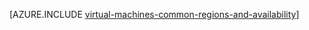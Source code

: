 <properties
   pageTitle="Azure 区域和 Linux VM 可用性 | Azure"
   description="了解能够在 Azure 中运行 Linux 虚拟机的区域和可用性功能"
   services="virtual-machines-linux"
   documentationCenter=""
   authors="iainfoulds"
   manager="timlt"
   editor=""/>

<tags
	ms.service="virtual-machines-linux"
	ms.date="07/19/2016"
	wacn.date="09/05/2016"/>

[AZURE.INCLUDE [virtual-machines-common-regions-and-availability](../../includes/virtual-machines-common-regions-and-availability.md)]

<!---HONumber=Mooncake_0829_2016-->